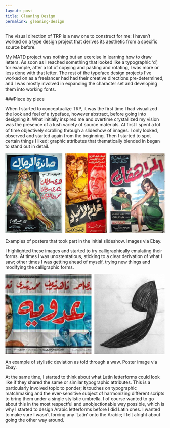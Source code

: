 ```yaml
---
layout: post
title: Gleaning Design
permalink: gleaning-design
---
```


<p class="intro">
The visual direction of  TRP is a new one to construct for me: I haven’t worked on a type design project that derives its aesthetic from a specific source before. </p>

My MATD project was nothing but an exercise in learning how to draw letters. As soon as I reached something that looked like a typographic ‘d’, for example, after a lot of copying and pasting and rotating, I was more or less done with that letter. The rest of the typeface design projects I’ve worked on as a freelancer had had their creative directions pre-determined, and I was mostly involved in expanding the character set and developing them into working fonts.

<!--more-->

###Piece by piece

When I started to conceptualize TRP, it was the first time I had visualized the look and feel of a typeface, however abstract, before going into designing it. What initially inspired me and overtime crystallized my vision was the presence of a lush variety of source materials. At first I spent a lot of time objectively scrolling through a slideshow of images. I only looked, observed and started again from the beginning. Then I started to spot certain things I liked; graphic attributes that thematically blended in began to stand out in detail. 

![Posters](/public/Posters.jpg) 

<p class="caption">
Examples of posters that took part in the initial slideshow. Images via Ebay.
</p>

I highlighted these images and started to try calligraphically emulating their forms. At times I was unostentatious, sticking to a clear derivation of what I saw; other times I was getting ahead of myself, trying new things and modifying the calligraphic forms.

![Waws](/public/Waws.jpg) 

<p class="caption">
An example of stylistic deviation as told through a waw. Poster image via Ebay.
</p>

At the same time, I started to think about what Latin letterforms could look like if they shared the same or similar typographic attributes. This is a particularly involved topic to ponder; it touches on typographic matchmaking and the ever-sensitive subject of harmonizing different scripts to bring them under a single stylistic umbrella. I of course wanted to go about this in the most respectful and unobjectionable way possible, which is why I started to design Arabic letterforms before I did Latin ones. I wanted to make sure I wasn’t forcing any ‘Latin’ onto the Arabic; I felt alright about going the other way around. 



